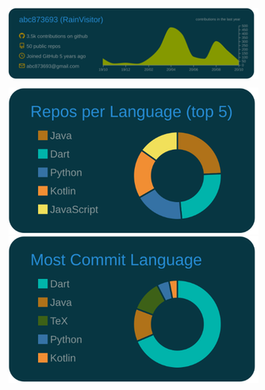 ![](https://raw.githubusercontent.com/abc873693/abc873693/master/profile-summary-card-output/solarized_dark/0-profile-details.svg)

![](https://raw.githubusercontent.com/abc873693/abc873693/master/profile-summary-card-output/solarized_dark/1-repos-per-language.svg)
![](https://raw.githubusercontent.com/abc873693/abc873693/master/profile-summary-card-output/solarized_dark/2-most-commit-language.svg)
